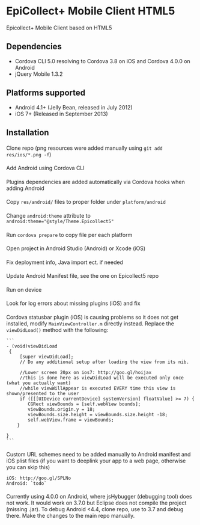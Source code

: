 # EpiCollect+ Mobile Client HTML5
Epicollect+  Mobile Client based on HTML5

## Dependencies
- Cordova CLI 5.0 resolving to Cordova 3.8 on iOS and Cordova 4.0.0 on Android
- jQuery Mobile 1.3.2
 
## Platforms supported
 - Android 4.1+ (Jelly Bean, released in July 2012)
 - iOS 7+ (Released in September 2013)

## Installation 

#### 
Clone repo (png resources were added manually using `git add res/ios/*.png -f`)

####
Add Android using Cordova CLI

####
Plugins dependencies are added automatically via Cordova hooks when adding Android

####
Copy `res/android/` files to proper folder under `platform/android`

####
Change `android:theme` attribute to `android:theme="@style/Theme.Epicollect5"` 

####
Run `cordova prepare` to copy file per each platform

####
Open project in Android Studio (Android) or Xcode (iOS)

####
Fix deployment info, Java import ect. if needed

####
Update Android Manifest file, see the one on Epicollect5 repo

####
Run on device

####
Look for log errors about missing plugins (iOS) and fix

####
Cordova statusbar plugin (iOS) is causing problems so it does not get installed, modify `MainViewController.m` directly instead. Replace the `viewDidLoad()` method with the following:


    ```
    - (void)viewDidLoad
     {
         [super viewDidLoad];
         // Do any additional setup after loading the view from its nib.
     
         //Lower screen 20px on ios7: http://goo.gl/hoijax
         //this is done here as viewDidLoad will be executed only once (what you actually want)
         //while viewWillAppear is executed EVERY time this view is shown/presented to the user
         if ([[[UIDevice currentDevice] systemVersion] floatValue] >= 7) {
            CGRect viewBounds = [self.webView bounds];
            viewBounds.origin.y = 18;
            viewBounds.size.height = viewBounds.size.height -18;
            self.webView.frame = viewBounds;
        }
     
    }
    ```


####
Custom URL schemes need to be added manually to Android manifest and iOS plist files (if you want to deeplink your app to a web page, otherwise you can skip this)

    iOS: http://goo.gl/SPLNo
    Android: `todo`

####
Currently using 4.0.0 on Android, where jsHybugger (debugging tool) does not work. It would work on 3.7.0 but Eclipse does not compile the project (missing .jar). To debug Android <4.4, clone repo, use to 3.7 and debug there. Make the changes to the main repo manually.
